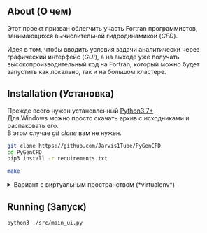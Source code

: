 ## About (О чем)
Этот проект призван облегчить участь Fortran программистов, занимающихся вычислительной гидродинамикой (*CFD*).

Идея в том, чтобы вводить условия задачи аналитически через графический интерфейс (*GUI*), а на выходе уже получать высокопроизводительный код на Fortran, который можно будет запустить как локально, так и на большом кластере.

## Installation (Установка)
Прежде всего нужен установленный [Python3.7+](https://www.python.org/)  
Для Windows можно просто скачать архив с исходниками и распаковать его.  
В этом случае *git clone* вам не нужен.

```bash
git clone https://github.com/Jarvis1Tube/PyGenCFD
cd PyGenCFD
pip3 install -r requirements.txt

make
```

<details>
    <summary>Вариант с виртуальным пространством (*virtualenv*)</summary>

```
git clone https://github.com/Jarvis1Tube/PyGenCFD
cd PyGenCFD

pip3 install virtualenv
virtualenv ./env -p 3.7
pip3 install -r requirements.txt

make
```
</details>

## Running (Запуск)
```
python3 ./src/main_ui.py
```